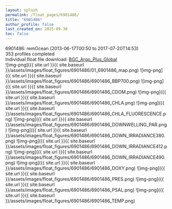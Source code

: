 ```yaml
---
layout: splash
permalink: /float_pages/6901486/
title: "6901486"
author_profile: false
last_created_on: 2025-09-30
toc: false
---
```

 
6901486: remOcean (2013-06-17T00:50 to 2017-07-20T14:53)\
353 profiles completed\
Individual float file download: [BGC_Argo_Plus_Global](https://ftp.soest.hawaii.edu/bgc_argo_plus/Individual_Floats/outliers_removed/6901486_Sprof_processed.nc)\
![img-png]({{ site.url }}{{ site.baseurl }}/assets/images/float_figures/6901486/01_6901486_map.png)
![img-png]({{ site.url }}{{ site.baseurl }}/assets/images/float_figures/6901486/6901486_BBP700.png)
![img-png]({{ site.url }}{{ site.baseurl }}/assets/images/float_figures/6901486/6901486_CDOM.png)
![img-png]({{ site.url }}{{ site.baseurl }}/assets/images/float_figures/6901486/6901486_CHLA.png)
![img-png]({{ site.url }}{{ site.baseurl }}/assets/images/float_figures/6901486/6901486_CHLA_FLUORESCENCE.png)
![img-png]({{ site.url }}{{ site.baseurl }}/assets/images/float_figures/6901486/6901486_DOWNWELLING_PAR.png)
![img-png]({{ site.url }}{{ site.baseurl }}/assets/images/float_figures/6901486/6901486_DOWN_IRRADIANCE380.png)
![img-png]({{ site.url }}{{ site.baseurl }}/assets/images/float_figures/6901486/6901486_DOWN_IRRADIANCE412.png)
![img-png]({{ site.url }}{{ site.baseurl }}/assets/images/float_figures/6901486/6901486_DOWN_IRRADIANCE490.png)
![img-png]({{ site.url }}{{ site.baseurl }}/assets/images/float_figures/6901486/6901486_DOXY.png)
![img-png]({{ site.url }}{{ site.baseurl }}/assets/images/float_figures/6901486/6901486_PRES.png)
![img-png]({{ site.url }}{{ site.baseurl }}/assets/images/float_figures/6901486/6901486_PSAL.png)
![img-png]({{ site.url }}{{ site.baseurl }}/assets/images/float_figures/6901486/6901486_TEMP.png)
